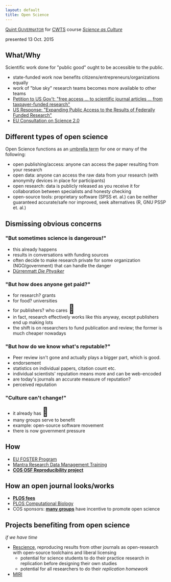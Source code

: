 ```yaml
---
layout: default
title: Open Science
---
```


[Quint G<small>UVERNATOR</small>](http://quint.guvernator.net) for [CWTS](http://cwts.nl) course [_Science as Culture_](http://www.cwts.nl/Minor-Science-and-Technology-in-Society#Courses)

presented 13 Oct. 2015

## What/Why

Scientific work done for "public good" ought to be accessible to the public.

  - state-funded work now benefits citizens/entrepreneurs/organizations equally
  - work of "blue sky" research teams becomes more available to other teams
  - [Petition to US Gov't: "free access … to scientific journal articles … from taxpayer-funded research"](https://petitions.whitehouse.gov/petition/require-free-access-over-internet-scientific-journal-articles-arising-taxpayer-funded)
  - [US Response: "Expanding Public Access to the Results of Federally Funded Research"](https://www.whitehouse.gov/blog/2013/02/22/expanding-public-access-results-federally-funded-research)
  - [EU Consultation on Science 2.0](http://ec.europa.eu/research/consultations/science-2.0/consultation_en.htm)

## Different types of open science

Open Science functions as an <abbr title="buzzword">umbrella term</abbr> for one or many of the following:

  - open publishing/access: anyone can access the paper resulting from your research
  - open data: anyone can access the raw data from your research (with anonymity devices in place for participants)
  - open research: data is publicly released as you receive it for collaboration between specialists and honesty checking
  - open-source tools: proprietary software (SPSS et. al.) can be neither guaranteed accurate/safe nor improved, seek alternatives (R, GNU PSSP et. al.)

## Dismissing obvious concerns

### "But sometimes science is dangerous!"

  - this already happens
  - results in conversations with funding sources
  - often decide to make research private for some organization (NGO/government) that can handle the danger
  - [Dürrenmatt _Die Physiker_](https://en.wikipedia.org/wiki/The_Physicists)

### "But how does anyone get paid?"

  - for research? grants
  - for food? universities
  - for publishers? who cares
<span style="font-size: 200%;">💩</span>
  - in fact, research effectively works like this anyway, except publishers end up making lots
  - the shift is on researchers to fund publication and review; the former is much cheaper nowadays

### "But how do we know what's reputable?"

  - Peer review isn't gone and actually plays a bigger part, which is good.
  - endorsement
  - statistics on individual papers, citation count etc.
  - individual scientists' reputation means more and can be web-encoded
  - are today's journals an accurate measure of reputation?
  - perceived reputation

### "Culture can't change!"

  - it already has
<span style="font-size: 200%;">🙊</span>
  - many groups serve to benefit
  - example: open-source software movement
  - there is now government pressure

## How

  - [EU FOSTER Program](https://www.fosteropenscience.eu/)
  - [Mantra Research Data Management Training](http://datalib.edina.ac.uk/mantra/)
  - **[COS OSF Reproducibility project](https://osf.io/ezcuj/wiki/home)**

## How an open journal looks/works

  - **[PLOS fees](http://journals.plos.org/ploscompbiol/s/publication-fees)**
  - [PLOS Computational Biology](http://journals.plos.org/ploscompbiol/)
  - COS sponsors: [**many groups**](https://cos.io/about_sponsors/) have incentive to promote open science

## Projects benefiting from open science

_if we have time_

  - [Rescience](http://rescience.github.io/read/), reproducing results from other journals as open-research with open-source toolchains and liberal licensing
    - potential for science students to do their practice research in replication before designing their own studies
    - potential for all researchers to do their _replication homework_
  - [MIRI](http://intelligence.org)
